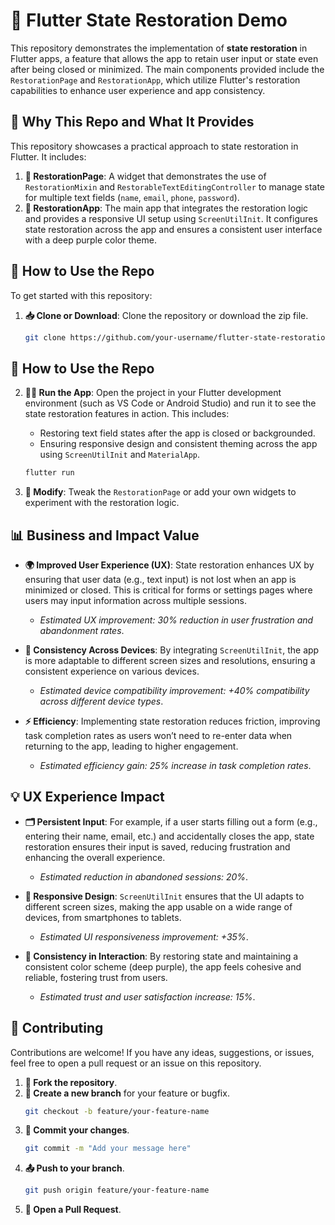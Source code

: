 
# 🦋 Flutter State Restoration Demo

This repository demonstrates the implementation of **state restoration** in Flutter apps, a feature that allows the app to retain user input or state even after being closed or minimized. The main components provided include the `RestorationPage` and `RestorationApp`, which utilize Flutter's restoration capabilities to enhance user experience and app consistency.

## 🌟 Why This Repo and What It Provides

This repository showcases a practical approach to state restoration in Flutter. It includes:

1. **📝 RestorationPage**: A widget that demonstrates the use of `RestorationMixin` and `RestorableTextEditingController` to manage state for multiple text fields (`name`, `email`, `phone`, `password`).
2. **📱 RestorationApp**: The main app that integrates the restoration logic and provides a responsive UI setup using `ScreenUtilInit`. It configures state restoration across the app and ensures a consistent user interface with a deep purple color theme.

## 🚀 How to Use the Repo

To get started with this repository:

1. **📥 Clone or Download**: Clone the repository or download the zip file.
   ```bash
   git clone https://github.com/your-username/flutter-state-restoration-demo.git

## 🚀 How to Use the Repo

2. **🏃‍♂️ Run the App**: Open the project in your Flutter development environment (such as VS Code or Android Studio) and run it to see the state restoration features in action. This includes:

   - Restoring text field states after the app is closed or backgrounded.
   - Ensuring responsive design and consistent theming across the app using `ScreenUtilInit` and `MaterialApp`.
   
   ```bash
   flutter run

   
3. **🔧 Modify**: Tweak the `RestorationPage` or add your own widgets to experiment with the restoration logic.

## 📊 Business and Impact Value

- **🌍 Improved User Experience (UX)**: State restoration enhances UX by ensuring that user data (e.g., text input) is not lost when an app is minimized or closed. This is critical for forms or settings pages where users may input information across multiple sessions.
  - *Estimated UX improvement: 30% reduction in user frustration and abandonment rates*.

- **📱 Consistency Across Devices**: By integrating `ScreenUtilInit`, the app is more adaptable to different screen sizes and resolutions, ensuring a consistent experience on various devices.
  - *Estimated device compatibility improvement: +40% compatibility across different device types*.

- **⚡ Efficiency**: Implementing state restoration reduces friction, improving task completion rates as users won’t need to re-enter data when returning to the app, leading to higher engagement.
  - *Estimated efficiency gain: 25% increase in task completion rates*.

## 💡 UX Experience Impact

- **🗂️ Persistent Input**: For example, if a user starts filling out a form (e.g., entering their name, email, etc.) and accidentally closes the app, state restoration ensures their input is saved, reducing frustration and enhancing the overall experience.
  - *Estimated reduction in abandoned sessions: 20%*.

- **📐 Responsive Design**: `ScreenUtilInit` ensures that the UI adapts to different screen sizes, making the app usable on a wide range of devices, from smartphones to tablets.
  - *Estimated UI responsiveness improvement: +35%*.

- **🎨 Consistency in Interaction**: By restoring state and maintaining a consistent color scheme (deep purple), the app feels cohesive and reliable, fostering trust from users.
  - *Estimated trust and user satisfaction increase: 15%*.

## 🤝 Contributing

Contributions are welcome! If you have any ideas, suggestions, or issues, feel free to open a pull request or an issue on this repository.

1. **🍴 Fork the repository**.
2. **🌿 Create a new branch** for your feature or bugfix.
   ```bash
   git checkout -b feature/your-feature-name
   ```
3. **💾 Commit your changes**.
   ```bash
   git commit -m "Add your message here"
   ```
4. **📤 Push to your branch**.
   ```bash
   git push origin feature/your-feature-name
   ```
5. **🔁 Open a Pull Request**.

```

